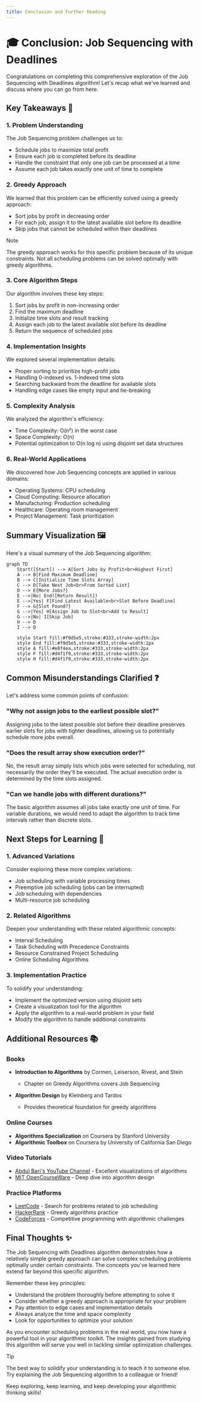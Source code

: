 ```yaml
---
title: Conclusion and Further Reading
---
```


# 🎓 Conclusion: Job Sequencing with Deadlines

Congratulations on completing this comprehensive exploration of the Job Sequencing with Deadlines algorithm! Let's recap what we've learned and discuss where you can go from here.

## Key Takeaways 📝

### 1. Problem Understanding

The Job Sequencing problem challenges us to:
- Schedule jobs to maximize total profit
- Ensure each job is completed before its deadline
- Handle the constraint that only one job can be processed at a time
- Assume each job takes exactly one unit of time to complete

### 2. Greedy Approach

We learned that this problem can be efficiently solved using a greedy approach:
- Sort jobs by profit in decreasing order
- For each job, assign it to the latest available slot before its deadline
- Skip jobs that cannot be scheduled within their deadlines

> [!NOTE]
> The greedy approach works for this specific problem because of its unique constraints. Not all scheduling problems can be solved optimally with greedy algorithms.

### 3. Core Algorithm Steps

Our algorithm involves these key steps:
1. Sort jobs by profit in non-increasing order
2. Find the maximum deadline
3. Initialize time slots and result tracking
4. Assign each job to the latest available slot before its deadline
5. Return the sequence of scheduled jobs

### 4. Implementation Insights

We explored several implementation details:
- Proper sorting to prioritize high-profit jobs
- Handling 0-indexed vs. 1-indexed time slots
- Searching backward from the deadline for available slots
- Handling edge cases like empty input and tie-breaking

### 5. Complexity Analysis

We analyzed the algorithm's efficiency:
- Time Complexity: O(n²) in the worst case
- Space Complexity: O(n)
- Potential optimization to O(n log n) using disjoint set data structures

### 6. Real-World Applications

We discovered how Job Sequencing concepts are applied in various domains:
- Operating Systems: CPU scheduling
- Cloud Computing: Resource allocation
- Manufacturing: Production scheduling
- Healthcare: Operating room management
- Project Management: Task prioritization

## Summary Visualization 🖼️

Here's a visual summary of the Job Sequencing algorithm:

```mermaid
graph TD
    Start([Start]) --> A[Sort Jobs by Profit<br>Highest First]
    A --> B[Find Maximum Deadline]
    B --> C[Initialize Time Slots Array]
    C --> D[Take Next Job<br>From Sorted List]
    D --> E{More Jobs?}
    E -->|No| End([Return Result])
    E -->|Yes| F[Find Latest Available<br>Slot Before Deadline]
    F --> G{Slot Found?}
    G -->|Yes| H[Assign Job to Slot<br>Add to Result]
    G -->|No| I[Skip Job]
    H --> D
    I --> D
    
    style Start fill:#f9d5e5,stroke:#333,stroke-width:2px
    style End fill:#f9d5e5,stroke:#333,stroke-width:2px
    style A fill:#e8f4ea,stroke:#333,stroke-width:2px
    style F fill:#d4f1f9,stroke:#333,stroke-width:2px
    style H fill:#d4f1f9,stroke:#333,stroke-width:2px
```

## Common Misunderstandings Clarified ❓

Let's address some common points of confusion:

### "Why not assign jobs to the earliest possible slot?"

Assigning jobs to the latest possible slot before their deadline preserves earlier slots for jobs with tighter deadlines, allowing us to potentially schedule more jobs overall.

### "Does the result array show execution order?"

No, the result array simply lists which jobs were selected for scheduling, not necessarily the order they'll be executed. The actual execution order is determined by the time slots assigned.

### "Can we handle jobs with different durations?"

The basic algorithm assumes all jobs take exactly one unit of time. For variable durations, we would need to adapt the algorithm to track time intervals rather than discrete slots.

## Next Steps for Learning 🚀

### 1. Advanced Variations

Consider exploring these more complex variations:
- Job scheduling with variable processing times
- Preemptive job scheduling (jobs can be interrupted)
- Job scheduling with dependencies
- Multi-resource job scheduling

### 2. Related Algorithms

Deepen your understanding with these related algorithmic concepts:
- Interval Scheduling
- Task Scheduling with Precedence Constraints
- Resource Constrained Project Scheduling
- Online Scheduling Algorithms

### 3. Implementation Practice

To solidify your understanding:
- Implement the optimized version using disjoint sets
- Create a visualization tool for the algorithm
- Apply the algorithm to a real-world problem in your field
- Modify the algorithm to handle additional constraints

## Additional Resources 📚

### Books

- **Introduction to Algorithms** by Cormen, Leiserson, Rivest, and Stein
  - Chapter on Greedy Algorithms covers Job Sequencing
  
- **Algorithm Design** by Kleinberg and Tardos
  - Provides theoretical foundation for greedy algorithms

### Online Courses

- **Algorithms Specialization** on Coursera by Stanford University
- **Algorithmic Toolbox** on Coursera by University of California San Diego

### Video Tutorials

- [Abdul Bari's YouTube Channel](https://www.youtube.com/watch?v=zPtI8q9gvX8) - Excellent visualizations of algorithms
- [MIT OpenCourseWare](https://ocw.mit.edu/courses/electrical-engineering-and-computer-science/6-046j-design-and-analysis-of-algorithms-spring-2015/) - Deep dive into algorithm design

### Practice Platforms

- [LeetCode](https://leetcode.com/) - Search for problems related to job scheduling
- [HackerRank](https://www.hackerrank.com/) - Greedy algorithms practice
- [CodeForces](https://codeforces.com/) - Competitive programming with algorithmic challenges

## Final Thoughts ✨

The Job Sequencing with Deadlines algorithm demonstrates how a relatively simple greedy approach can solve complex scheduling problems optimally under certain constraints. The concepts you've learned here extend far beyond this specific algorithm.

Remember these key principles:
- Understand the problem thoroughly before attempting to solve it
- Consider whether a greedy approach is appropriate for your problem
- Pay attention to edge cases and implementation details
- Always analyze the time and space complexity
- Look for opportunities to optimize your solution

As you encounter scheduling problems in the real world, you now have a powerful tool in your algorithmic toolkit. The insights gained from studying this algorithm will serve you well in tackling similar optimization challenges.

> [!TIP]
> The best way to solidify your understanding is to teach it to someone else. Try explaining the Job Sequencing algorithm to a colleague or friend!

Keep exploring, keep learning, and keep developing your algorithmic thinking skills! 